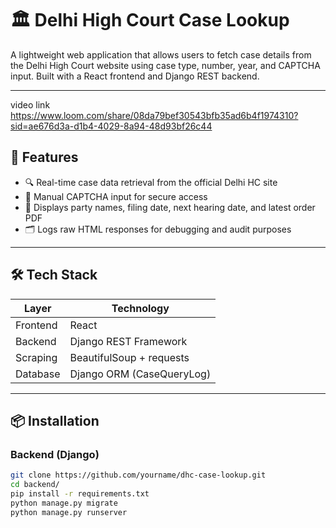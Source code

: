 # 🏛️ Delhi High Court Case Lookup

A lightweight web application that allows users to fetch case details from the Delhi High Court website using case type, number, year, and CAPTCHA input. Built with a React frontend and Django REST backend.

---

video link
https://www.loom.com/share/08da79bef30543bfb35ad6b4f1974310?sid=ae676d3a-d1b4-4029-8a94-48d93bf26c44


## 🚀 Features

- 🔍 Real-time case data retrieval from the official Delhi HC site
- 🔐 Manual CAPTCHA input for secure access
- 📄 Displays party names, filing date, next hearing date, and latest order PDF
- 🗂 Logs raw HTML responses for debugging and audit purposes

---

## 🛠️ Tech Stack

| Layer      | Technology               |
|------------|--------------------------|
| Frontend   | React                    |
| Backend    | Django REST Framework    |
| Scraping   | BeautifulSoup + requests |
| Database   | Django ORM (CaseQueryLog) |

---

## 📦 Installation

### Backend (Django)

```bash
git clone https://github.com/yourname/dhc-case-lookup.git
cd backend/
pip install -r requirements.txt
python manage.py migrate
python manage.py runserver
